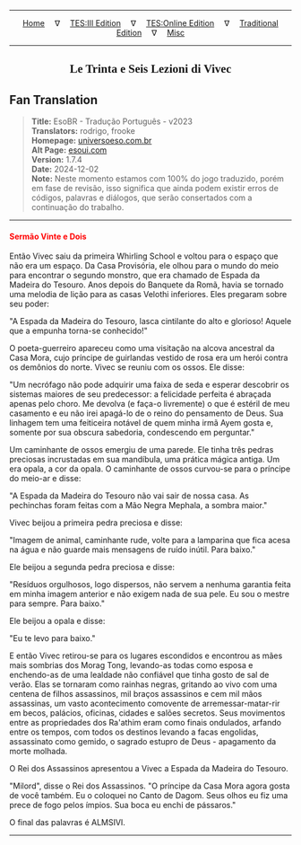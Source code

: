 
---

<!-- Jekyll Page Links -->

<center>
<a href="../../../../../index.html">Home</a>
&emsp;&nabla;&emsp;
<a href="../../../../index-tes3.html">TES:III Edition</a>
&emsp;&nabla;&emsp;
<a href="../../../../index-teso.html">TES:Online Edition</a>
&emsp;&nabla;&emsp;
<a href="../../../../index-traditional.html">Traditional Edition</a>
&emsp;&nabla;&emsp;
<a href="../../../../index-misc.html">Misc</a>
</center>

<!-- Markdown Body Below: -->

---

<center>
<h2><span style="font-family:Georgia">Le Trinta e Seis Lezioni di Vivec</span></h2>
</center>

## Fan Translation

> __Title:__ EsoBR - Tradução Português - v2023\
> __Translators:__ rodrigo, frooke\
> __Homepage:__ [universoeso.com.br][1]\
> __Alt Page:__ [esoui.com][2]\
> __Version:__ 1.7.4\
> __Date:__ 2024-12-02\
> __Note:__ Neste momento estamos com 100% do jogo traduzido, porém em fase de revisão, isso significa que ainda podem existir erros de códigos, palavras e diálogos, que serão consertados com a continuação do trabalho.

[1]: https://www.universoeso.com.br/traducao
[2]: https://www.esoui.com/downloads/info2256-EsoBR-TraduoPortugus-v2023.html

---

#### <span style="color:red">Sermão Vinte e Dois</span>

Então Vivec saiu da primeira Whirling School e voltou para o espaço que não era um espaço. Da Casa Provisória, ele olhou para o mundo do meio para encontrar o segundo monstro, que era chamado de Espada da Madeira do Tesouro. Anos depois do Banquete da Romã, havia se tornado uma melodia de lição para as casas Velothi inferiores. Eles pregaram sobre seu poder:

"A Espada da Madeira do Tesouro, lasca cintilante do alto e glorioso! Aquele que a empunha torna-se conhecido!"

O poeta-guerreiro apareceu como uma visitação na alcova ancestral da Casa Mora, cujo príncipe de guirlandas vestido de rosa era um herói contra os demônios do norte. Vivec se reuniu com os ossos. Ele disse:

"Um necrófago não pode adquirir uma faixa de seda e esperar descobrir os sistemas maiores de seu predecessor: a felicidade perfeita é abraçada apenas pelo choro. Me devolva (e faça-o livremente) o que é estéril de meu casamento e eu não irei apagá-lo de o reino do pensamento de Deus. Sua linhagem tem uma feiticeira notável de quem minha irmã Ayem gosta e, somente por sua obscura sabedoria, condescendo em perguntar."

Um caminhante de ossos emergiu de uma parede. Ele tinha três pedras preciosas incrustadas em sua mandíbula, uma prática mágica antiga. Um era opala, a cor da opala. O caminhante de ossos curvou-se para o príncipe do meio-ar e disse:

"A Espada da Madeira do Tesouro não vai sair de nossa casa. As pechinchas foram feitas com a Mão Negra Mephala, a sombra maior."

Vivec beijou a primeira pedra preciosa e disse:

"Imagem de animal, caminhante rude, volte para a lamparina que fica acesa na água e não guarde mais mensagens de ruído inútil. Para baixo."

Ele beijou a segunda pedra preciosa e disse:

"Resíduos orgulhosos, logo dispersos, não servem a nenhuma garantia feita em minha imagem anterior e não exigem nada de sua pele. Eu sou o mestre para sempre. Para baixo."

Ele beijou a opala e disse:

"Eu te levo para baixo."

E então Vivec retirou-se para os lugares escondidos e encontrou as mães mais sombrias dos Morag Tong, levando-as todas como esposa e enchendo-as de uma lealdade não confiável que tinha gosto de sal de verão. Elas se tornaram como rainhas negras, gritando ao vivo com uma centena de filhos assassinos, mil braços assassinos e cem mil mãos assassinas, um vasto acontecimento comovente de arremessar-matar-rir em becos, palácios, oficinas, cidades e salões secretos. Seus movimentos entre as propriedades dos Ra'athim eram como finais ondulados, arfando entre os tempos, com todos os destinos levando a facas engolidas, assassinato como gemido, o sagrado estupro de Deus - apagamento da morte molhada.

O Rei dos Assassinos apresentou a Vivec a Espada da Madeira do Tesouro.

"Milord", disse o Rei dos Assassinos. "O príncipe da Casa Mora agora gosta de você também. Eu o coloquei no Canto de Dagom. Seus olhos eu fiz uma prece de fogo pelos ímpios. Sua boca eu enchi de pássaros."

O final das palavras é ALMSIVI.

---
